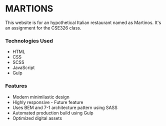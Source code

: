 # MARTIONS

This website is for an hypothetical Italian restaurant named as Martinos. It's an assignment for the CSE326 class.

### Technologies Used

- HTML
- CSS
- SCSS
- JavaScript
- Gulp

### Features

- Modern minimilastic design
- Highly responsive - Future feature
- Uses BEM and 7-1 architecture pattern using SASS
- Automated production build using Gulp
- Optimized digital assets